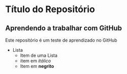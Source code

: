 # Título do Repositório
## Aprendendo a trabalhar com GitHub
Este repositório é um teste de aprendizado no GitHub
* Lista
  + Item de uma Lista
  + item em *itálico*
  + Item em **negrito**
  
